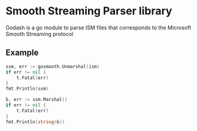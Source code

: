 # Smooth Streaming Parser library

Godash is a go module to parse ISM files that corresponds to the Microsoft 
Smooth Streaming protocol

## Example

```go
ssm, err := gosmooth.Unmarshal(ism)
if err != nil {
    t.Fatal(err)
}
fmt.Println(ssm)

b, err := ssm.Marshal()
if err != nil {
    t.Fatal(err)
}
fmt.Println(string(b))
```